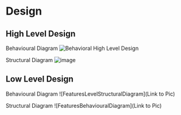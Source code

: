# Design

## High Level Design 

 Behavioural Diagram
  ![Behavioral High Level Design](https://user-images.githubusercontent.com/62846958/124658330-40abfe00-dec1-11eb-929b-5f02d6c33016.png)
  
 Structural Diagram
  ![image](https://user-images.githubusercontent.com/62846958/124658800-d778ba80-dec1-11eb-8489-52e85c4fd3e9.png)

## Low Level Design 

Behavioural Diagram
![FeaturesLevelStructuralDiagram](Link to Pic)

 Structural Diagram
![FeaturesBehaviouralDiagram](Link to Pic)
